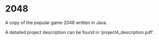 # 2048
A copy of the popular game 2048 written in Java.

A detailed project description can be found in 'project4_description.pdf'.
